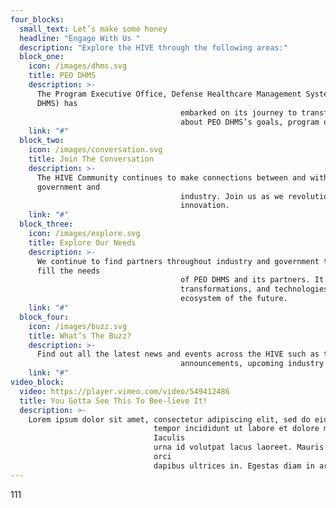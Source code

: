```yaml
---
four_blocks:
  small_text: Let’s make some honey
  headline: "Engage With Us "
  description: "Explore the HIVE through the following areas:"
  block_one:
    icon: /images/dhms.svg
    title: PEO DHMS
    description: >-
      The Program Executive Office, Defense Healthcare Management Systems (PEO
      DHMS) has
                                      embarked on its journey to transform Federal Health IT across the board. Learn more
                                      about PEO DHMS’s goals, program offices, and values.
    link: "#"
  block_two:
    icon: /images/conversation.svg
    title: Join The Conversation
    description: >-
      The HIVE Community continues to make connections between and within
      government and
                                      industry. Join us as we revolutionize Federal Health IT through collaborative vision and
                                      innovation.
    link: "#"
  block_three:
    icon: /images/explore.svg
    title: Explore Our Needs
    description: >-
      We continue to find partners throughout industry and government to help
      fill the needs
                                      of PEO DHMS and its partners. It all starts with understanding what people, process,
                                      transformations, and technologies are needed to create a cutting-edge Federal Health IT
                                      ecosystem of the future.
    link: "#"
  block_four:
    icon: /images/buzz.svg
    title: What’s The Buzz?
    description: >-
      Find out all the latest news and events across the HIVE such as the latest
                                      announcements, upcoming industry days, and more.
    link: "#"
video_block:
  video: https://player.vimeo.com/video/549412486
  title: You Gotta See This To Bee-lieve It!
  description: >-
    Lorem ipsum dolor sit amet, consectetur adipiscing elit, sed do eiusmod
                                tempor incididunt ut labore et dolore magna aliqua. Bibendum est ultricies integer quis.
                                Iaculis
                                urna id volutpat lacus laoreet. Mauris vitae ultricies leo integer malesuada. Ac odio tempor
                                orci
                                dapibus ultrices in. Egestas diam in arcu
---
```

111